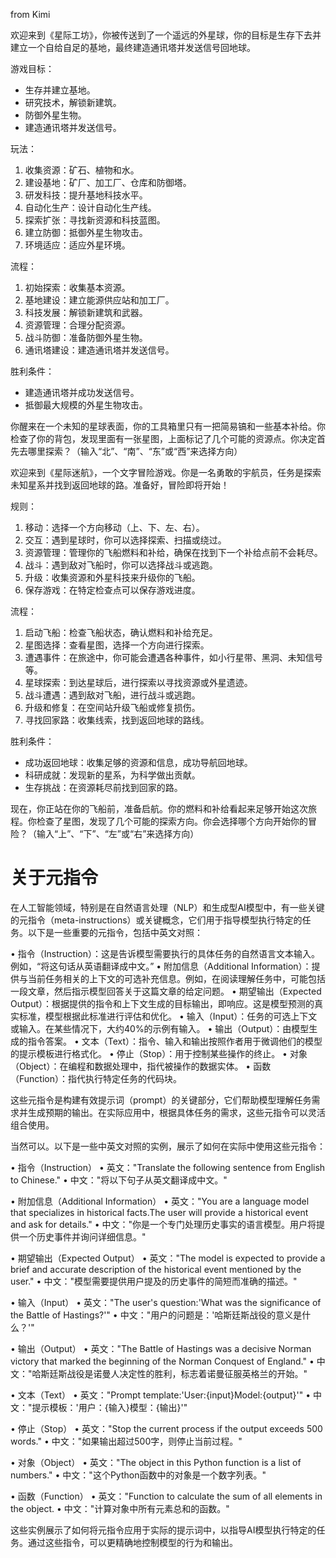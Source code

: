 
from Kimi


欢迎来到《星际工坊》，你被传送到了一个遥远的外星球，你的目标是生存下去并建立一个自给自足的基地，最终建造通讯塔并发送信号回地球。

游戏目标：
- 生存并建立基地。
- 研究技术，解锁新建筑。
- 防御外星生物。
- 建造通讯塔并发送信号。

玩法：
1. 收集资源：矿石、植物和水。
2. 建设基地：矿厂、加工厂、仓库和防御塔。
3. 研发科技：提升基地科技水平。
4. 自动化生产：设计自动化生产线。
5. 探索扩张：寻找新资源和科技蓝图。
6. 建立防御：抵御外星生物攻击。
7. 环境适应：适应外星环境。

流程：
1. 初始探索：收集基本资源。
2. 基地建设：建立能源供应站和加工厂。
3. 科技发展：解锁新建筑和武器。
4. 资源管理：合理分配资源。
5. 战斗防御：准备防御外星生物。
6. 通讯塔建设：建造通讯塔并发送信号。

胜利条件：
- 建造通讯塔并成功发送信号。
- 抵御最大规模的外星生物攻击。

你醒来在一个未知的星球表面，你的工具箱里只有一把简易镐和一些基本补给。你检查了你的背包，发现里面有一张星图，上面标记了几个可能的资源点。你决定首先去哪里探索？（输入“北”、“南”、“东”或“西”来选择方向）



欢迎来到《星际迷航》，一个文字冒险游戏。你是一名勇敢的宇航员，任务是探索未知星系并找到返回地球的路。准备好，冒险即将开始！

规则：
1. 移动：选择一个方向移动（上、下、左、右）。
2. 交互：遇到星球时，你可以选择探索、扫描或绕过。
3. 资源管理：管理你的飞船燃料和补给，确保在找到下一个补给点前不会耗尽。
4. 战斗：遇到敌对飞船时，你可以选择战斗或逃跑。
5. 升级：收集资源和外星科技来升级你的飞船。
6. 保存游戏：在特定检查点可以保存游戏进度。

流程：
1. 启动飞船：检查飞船状态，确认燃料和补给充足。
2. 星图选择：查看星图，选择一个方向进行探索。
3. 遭遇事件：在旅途中，你可能会遭遇各种事件，如小行星带、黑洞、未知信号等。
4. 星球探索：到达星球后，进行探索以寻找资源或外星遗迹。
5. 战斗遭遇：遇到敌对飞船，进行战斗或逃跑。
6. 升级和修复：在空间站升级飞船或修复损伤。
7. 寻找回家路：收集线索，找到返回地球的路线。

胜利条件：
- 成功返回地球：收集足够的资源和信息，成功导航回地球。
- 科研成就：发现新的星系，为科学做出贡献。
- 生存挑战：在资源耗尽前找到回家的路。

现在，你正站在你的飞船前，准备启航。你的燃料和补给看起来足够开始这次旅程。你检查了星图，发现了几个可能的探索方向。你会选择哪个方向开始你的冒险？（输入“上”、“下”、“左”或“右”来选择方向）





# 关于元指令

在人工智能领域，特别是在自然语言处理（NLP）和生成型AI模型中，有一些关键的元指令（meta-instructions）或关键概念，它们用于指导模型执行特定的任务。以下是一些重要的元指令，包括中英文对照：

• 指令（Instruction）：这是告诉模型需要执行的具体任务的自然语言文本输入。例如，“将这句话从英语翻译成中文。”
• 附加信息（Additional Information）：提供与当前任务相关的上下文的可选补充信息。例如，在阅读理解任务中，可能包括一段文章，然后指示模型回答关于这篇文章的给定问题。
• 期望输出（Expected Output）：根据提供的指令和上下文生成的目标输出，即响应。这是模型预测的真实标准，模型根据此标准进行评估和优化。
• 输入（Input）：任务的可选上下文或输入。在某些情况下，大约40%的示例有输入。
• 输出（Output）：由模型生成的指令答案。
• 文本（Text）：指令、输入和输出按照作者用于微调他们的模型的提示模板进行格式化。
• 停止（Stop）：用于控制某些操作的终止。
• 对象（Object）：在编程和数据处理中，指代被操作的数据实体。
• 函数（Function）：指代执行特定任务的代码块。

这些元指令是构建有效提示词（prompt）的关键部分，它们帮助模型理解任务需求并生成预期的输出。在实际应用中，根据具体任务的需求，这些元指令可以灵活组合使用。

当然可以。以下是一些中英文对照的实例，展示了如何在实际中使用这些元指令：

• 指令（Instruction）
• 英文："Translate the following sentence from English to Chinese."
• 中文："将以下句子从英文翻译成中文。"


• 附加信息（Additional Information）
• 英文："You are a language model that specializes in historical facts.The user will provide a historical event and ask for details."
• 中文："你是一个专门处理历史事实的语言模型。用户将提供一个历史事件并询问详细信息。"


• 期望输出（Expected Output）
• 英文："The model is expected to provide a brief and accurate description of the historical event mentioned by the user."
• 中文："模型需要提供用户提及的历史事件的简短而准确的描述。"


• 输入（Input）
• 英文："The user's question:'What was the significance of the Battle of Hastings?'"
• 中文："用户的问题是：'哈斯廷斯战役的意义是什么？'"


• 输出（Output）
• 英文："The Battle of Hastings was a decisive Norman victory that marked the beginning of the Norman Conquest of England."
• 中文："哈斯廷斯战役是诺曼人决定性的胜利，标志着诺曼征服英格兰的开始。"

• 文本（Text）
• 英文："Prompt template:'User:{input}Model:{output}'"
• 中文："提示模板：'用户：{输入}模型：{输出}'"


• 停止（Stop）
• 英文："Stop the current process if the output exceeds 500 words."
• 中文："如果输出超过500字，则停止当前过程。"


• 对象（Object）
• 英文："The object in this Python function is a list of numbers."
• 中文："这个Python函数中的对象是一个数字列表。"


• 函数（Function）
• 英文："Function to calculate the sum of all elements in the object.
• 中文："计算对象中所有元素总和的函数。"

这些实例展示了如何将元指令应用于实际的提示词中，以指导AI模型执行特定的任务。通过这些指令，可以更精确地控制模型的行为和输出。
